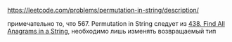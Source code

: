 https://leetcode.com/problems/permutation-in-string/description/

примечательно то, что 567. Permutation in String следует из 
[438. Find All Anagrams in a String](https://leetcode.com/problems/find-all-anagrams-in-a-string/description/), необходимо лишь изменять возвращаемый тип 
